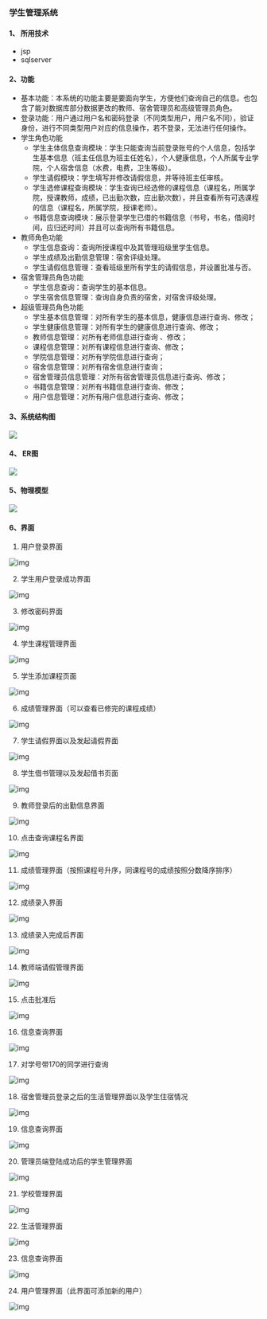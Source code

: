 ### 学生管理系统

#### 1、 所用技术

- jsp
- sqlserver

####  2、功能

- 基本功能：本系统的功能主要是要面向学生，方便他们查询自己的信息。也包含了能对数据库部分数据更改的教师、宿舍管理员和高级管理员角色。
- 登录功能：用户通过用户名和密码登录（不同类型用户，用户名不同），验证身份，进行不同类型用户对应的信息操作，若不登录，无法进行任何操作。
- 学生角色功能
  - 学生主体信息查询模块：学生只能查询当前登录账号的个人信息，包括学生基本信息（班主任信息为班主任姓名），个人健康信息，个人所属专业学院，个人宿舍信息（水费，电费，卫生等级）。
  - 学生请假模块：学生填写并修改请假信息，并等待班主任审核。
  - 学生选修课程查询模块：学生查询已经选修的课程信息（课程名，所属学院，授课教师，成绩，已出勤次数，应出勤次数），并且查看所有可选课程的信息（课程名，所属学院，授课老师）。
  - 书籍信息查询模块：展示登录学生已借的书籍信息（书号，书名，借阅时间，应归还时间）并且可以查询所有书籍信息。
- 教师角色功能
  - 学生信息查询：查询所授课程中及其管理班级里学生信息。
  - 学生成绩及出勤信息管理：宿舍评级处理。
  - 学生请假信息管理：查看班级里所有学生的请假信息，并设置批准与否。
- 宿舍管理员角色功能
  - 学生信息查询：查询学生的基本信息。
  - 学生宿舍信息管理：查询自身负责的宿舍，对宿舍评级处理。
- 超级管理员角色功能
  - 学生基本信息管理：对所有学生的基本信息，健康信息进行查询、修改；
  - 学生健康信息管理：对所有学生的健康信息进行查询、修改；
  - 教师信息管理：对所有老师信息进行查询 、修改；
  - 课程信息管理：对所有课程信息进行查询、修改；
  - 学院信息管理：对所有学院信息进行查询；
  - 宿舍信息管理：对所有宿舍信息进行查询；
  - 宿舍管理员信息管理：对所有宿舍管理员信息进行查询、修改；
  - 书籍信息管理：对所有书籍信息进行查询、修改；
  - 用户信息管理：对所有用户信息进行查询、修改；

#### 3、系统结构图

![](https://gitee.com/zyl1432397127/pic-go-img/raw/master/img/dbd.png)

#### 4、 ER图

![](https://gitee.com/zyl1432397127/pic-go-img/raw/master/img/dbd_er.png)

#### 5、物理模型

![](https://gitee.com/zyl1432397127/pic-go-img/raw/master/img/dbd_physical_model.png)

#### 6、界面

1. 用户登录界面

![img](https://gitee.com/zyl1432397127/pic-go-img/raw/master/img/clip_image002.jpg)

2. 学生用户登录成功界面

![img](https://gitee.com/zyl1432397127/pic-go-img/raw/master/img/clip_image004.jpg)

3. 修改密码界面

![img](https://gitee.com/zyl1432397127/pic-go-img/raw/master/img/clip_image006.jpg)

4. 学生课程管理界面

![img](https://gitee.com/zyl1432397127/pic-go-img/raw/master/img/clip_image008.jpg)

5. 学生添加课程页面

![img](https://gitee.com/zyl1432397127/pic-go-img/raw/master/img/clip_image010.jpg)

6. 成绩管理界面（可以查看已修完的课程成绩）

![img](https://gitee.com/zyl1432397127/pic-go-img/raw/master/img/clip_image012.jpg)

7. 学生请假界面以及发起请假界面

![img](https://gitee.com/zyl1432397127/pic-go-img/raw/master/img/clip_image014.jpg)

8. 学生借书管理以及发起借书页面

![img](https://gitee.com/zyl1432397127/pic-go-img/raw/master/img/clip_image016.jpg)

9. 教师登录后的出勤信息界面

![img](https://gitee.com/zyl1432397127/pic-go-img/raw/master/img/clip_image018.jpg)

10. 点击查询课程名界面

![img](C:/Users/14323/AppData/Local/Temp/msohtmlclip1/01/clip_image020.jpg)

11. 成绩管理界面（按照课程号升序，同课程号的成绩按照分数降序排序）

![img](https://gitee.com/zyl1432397127/pic-go-img/raw/master/img/clip_image022.jpg)

12. 成绩录入界面

![img](https://gitee.com/zyl1432397127/pic-go-img/raw/master/img/clip_image024.jpg)

13. 成绩录入完成后界面

![img](https://gitee.com/zyl1432397127/pic-go-img/raw/master/img/clip_image026.jpg)

14. 教师端请假管理界面

![img](https://gitee.com/zyl1432397127/pic-go-img/raw/master/img/clip_image028.jpg)

15. 点击批准后

![img](https://gitee.com/zyl1432397127/pic-go-img/raw/master/img/clip_image030.jpg)

16. 信息查询界面

![img](https://gitee.com/zyl1432397127/pic-go-img/raw/master/img/clip_image032.jpg)

17. 对学号带170的同学进行查询

![img](https://gitee.com/zyl1432397127/pic-go-img/raw/master/img/clip_image034.jpg)

18. 宿舍管理员登录之后的生活管理界面以及学生住宿情况

![img](https://gitee.com/zyl1432397127/pic-go-img/raw/master/img/clip_image036.jpg)

19. 信息查询界面

![img](https://gitee.com/zyl1432397127/pic-go-img/raw/master/img/clip_image038.jpg)

20. 管理员端登陆成功后的学生管理界面

![img](https://gitee.com/zyl1432397127/pic-go-img/raw/master/img/clip_image040.jpg)

21. 学校管理界面

![img](https://gitee.com/zyl1432397127/pic-go-img/raw/master/img/clip_image042.jpg)

22. 生活管理界面

![img](https://gitee.com/zyl1432397127/pic-go-img/raw/master/img/clip_image044.jpg)

23. 信息查询界面

![img](https://gitee.com/zyl1432397127/pic-go-img/raw/master/img/clip_image046.jpg)

24. 用户管理界面（此界面可添加新的用户）

![img](https://gitee.com/zyl1432397127/pic-go-img/raw/master/img/clip_image048.jpg)



